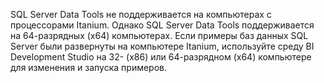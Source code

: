 SQL Server Data Tools не поддерживается на компьютерах с процессорами Itanium. Однако SQL Server Data Tools поддерживается на 64\-разрядных (х64) компьютерах. Если примеры баз данных SQL Server были развернуты на компьютере Itanium, используйте среду BI Development Studio на 32\- (x86) или 64\-разрядном (x64) компьютере для изменения и запуска примеров.

